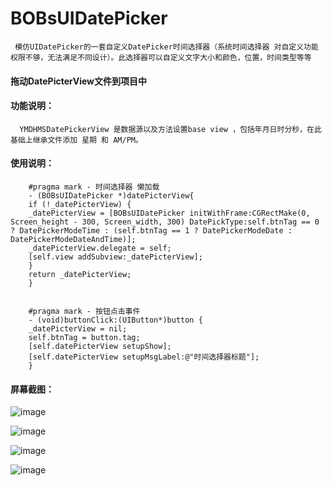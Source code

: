 # BOBsUIDatePicker

     模仿UIDatePicker的一套自定义DatePicker时间选择器（系统时间选择器 对自定义功能权限不够，无法满足不同设计）。此选择器可以自定义文字大小和颜色，位置，时间类型等等

#### 拖动DatePicterView文件到项目中

#### 功能说明：
      YMDHMSDatePickerView 是数据源以及方法设置base view ，包括年月日时分秒，在此基础上继承文件添加 星期 和 AM/PM。


#### 使用说明：

        #pragma mark - 时间选择器 懒加载
        - (BOBsUIDatePicker *)datePicterView{
        if (!_datePicterView) {
        _datePicterView = [BOBsUIDatePicker initWithFrame:CGRectMake(0, Screen_height - 300, Screen_width, 300) DatePickType:self.btnTag == 0 ? DatePickerModeTime : (self.btnTag == 1 ? DatePickerModeDate : DatePickerModeDateAndTime)];
        _datePicterView.delegate = self;
        [self.view addSubview:_datePicterView];
        }
        return _datePicterView;
        }


        #pragma mark - 按钮点击事件
        - (void)buttonClick:(UIButton*)button {
        _datePicterView = nil;
        self.btnTag = button.tag;
        [self.datePicterView setupShow];
        [self.datePicterView setupMsgLabel:@"时间选择器标题"];
        }

#### 屏幕截图：

![image](https://github.com/niexiaobo/BOBsUIDatePicker/blob/master/Demo/BOBsUIDatePicker/BOBsUIDatePicker/shotImages/a1.png)

![image](https://github.com/niexiaobo/BOBsUIDatePicker/tree/master/Demo/BOBsUIDatePicker/BOBsUIDatePicker/shotImages/a2.png)

![image](https://github.com/niexiaobo/BOBsUIDatePicker/tree/master/Demo/BOBsUIDatePicker/BOBsUIDatePicker/shotImages/a3.png)

![image](https://github.com/niexiaobo/BOBsUIDatePicker/tree/master/Demo/BOBsUIDatePicker/BOBsUIDatePicker/shotImages/a4.png)





